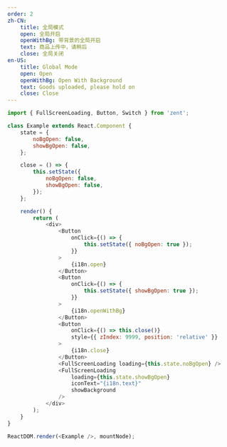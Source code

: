```yaml
---
order: 2
zh-CN:
	title: 全局模式
	open: 全局开启
	openWithBg: 带背景的全局开启
	text: 商品上传中，请稍后
	close: 全局关闭
en-US:
	title: Global Mode
	open: Open
	openWithBg: Open With Background
	text: Goods uploaded, please hold on
	close: Close
---
```


```js
import { FullScreenLoading, Button, Switch } from 'zent';

class Example extends React.Component {
	state = {
		noBgOpen: false,
		showBgOpen: false,
	};

	close = () => {
		this.setState({
			noBgOpen: false,
			showBgOpen: false,
		});
	};

	render() {
		return (
			<div>
				<Button
					onClick={() => {
						this.setState({ noBgOpen: true });
					}}
				>
					{i18n.open}
				</Button>
				<Button
					onClick={() => {
						this.setState({ showBgOpen: true });
					}}
				>
					{i18n.openWithBg}
				</Button>
				<Button
					onClick={() => this.close()}
					style={{ zIndex: 9999, position: 'relative' }}
				>
					{i18n.close}
				</Button>
				<FullScreenLoading loading={this.state.noBgOpen} />
				<FullScreenLoading
					loading={this.state.showBgOpen}
					iconText="{i18n.text}"
					showBackground
				/>
			</div>
		);
	}
}

ReactDOM.render(<Example />, mountNode);
```

<style>
	.zent-loading-demo-switch-background {
		display: flex;
		margin-bottom: 12px;
	}

	.zent-loading-demo-switch-background > .zent-switch {
		margin-left: 8px;
	}
</style>
